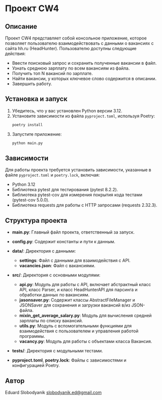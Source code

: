 # Проект CW4

## Описание
Проект CW4 представляет собой консольное приложение, которое позволяет пользователю взаимодействовать с данными о вакансиях с сайта hh.ru (HeadHunter). Пользователю доступны следующие действия:
- Ввести поисковый запрос и сохранить полученные вакансии в файл.
- Узнать среднюю зарплату по всем вакансиям из файла.
- Получить топ N вакансий по зарплате.
- Найти вакансии, у которых ключевое слово содержится в описании.
- Завершить работу.

## Установка и запуск
1. Убедитесь, что у вас установлен Python версии 3.12.
2. Установите зависимости из файла `pyproject.toml`, используя Poetry:
    ```bash
    poetry install
    ```
3. Запустите приложение:
    ```bash
    python main.py
    ```

## Зависимости
Для работы проекта требуется установить зависимости, указанные в файле `pyproject.toml` и `poetry.lock`, включая:

- Python 3.12
- Библиотека pytest для тестирования (pytest 8.2.2).
- Библиотека pytest-cov для измерения покрытия кода тестами (pytest-cov 5.0.0).
- Библиотека requests для работы с HTTP запросами (requests 2.32.3).

## Структура проекта

- **main.py**: Главный файл проекта, ответственный за запуск.
- **config.py**: Содержит константы и пути к данным.
- **data/**: Директория с данными:
    - **settings**: Файл с данными для взаимодействия с API.
    - **vacancies.json**: Файл с вакансиями.

- **src/**: Директория с основными модулями:
    - **api.py**: Модуль для работы с API, включает абстрактный класс API, класс Parser, и класс HeadHunterAPI для парсинга и обработки данных по вакансиям.
    - **jasonsaver.py**: Содержит классы AbstractFileManager и JSONSaver для сохранения и загрузки вакансий в/из JSON-файла.
    - **mixin_get_average_salary.py**: Модуль для вычисления средней зарплаты по списку вакансий.
    - **utils.py**: Модуль с вспомогательными функциями для взаимодействия с пользователем и управления работой программы.
    - **vacancy.py**: Модуль для работы с объектами класса Вакансия.

- **tests/**: Директория с модульными тестами.

- **pyproject.toml**, **poetry.lock**: Файлы с зависимостями и конфигурацией Poetry.



## Автор
Eduard Slobodyanik <slobodyanik.ed@gmail.com>
